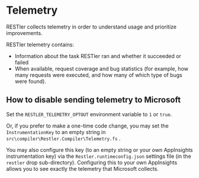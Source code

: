 # Telemetry

RESTler collects telemetry in order to understand usage and prioritize improvements.

RESTler telemetry contains:

- Information about the task RESTler ran and whether it succeeded or failed
- When available, request coverage and bug statistics (for example, how many requests were executed, and how many of which type of bugs were found).  




## How to disable sending telemetry to Microsoft

Set the ```RESTLER_TELEMETRY_OPTOUT``` environment variable to ```1``` or ```true```. 

Or, if you prefer to make a one-time code change, you may set the ```InstrumentationKey``` to an empty string in ```src\compiler\Restler.Compiler\Telemetry.fs``` . 

You may also configure this key (to an empty string or your own AppInsights instrumentation key) via the ```Restler.runtimeconfig.json``` settings file (in the ```restler``` drop sub-directory).    Configuring this to your own AppInsights allows you to see exactly the telemetry that Microsoft collects.

